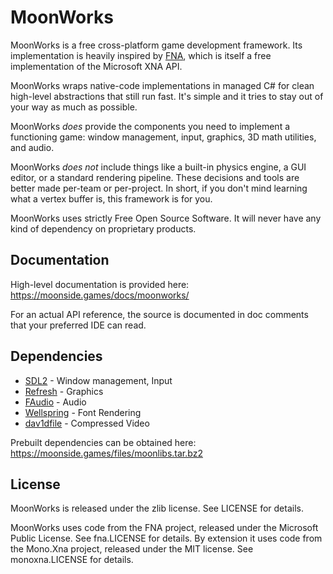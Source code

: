 # MoonWorks

MoonWorks is a free cross-platform game development framework. Its implementation is heavily inspired by [FNA](https://github.com/FNA-XNA/FNA), which is itself a free implementation of the Microsoft XNA API.

MoonWorks wraps native-code implementations in managed C# for clean high-level abstractions that still run fast. It's simple and it tries to stay out of your way as much as possible.

MoonWorks *does* provide the components you need to implement a functioning game: window management, input, graphics, 3D math utilities, and audio.

MoonWorks *does not* include things like a built-in physics engine, a GUI editor, or a standard rendering pipeline. These decisions and tools are better made per-team or per-project. In short, if you don't mind learning what a vertex buffer is, this framework is for you.

MoonWorks uses strictly Free Open Source Software. It will never have any kind of dependency on proprietary products.

## Documentation

High-level documentation is provided here: https://moonside.games/docs/moonworks/

For an actual API reference, the source is documented in doc comments that your preferred IDE can read.

## Dependencies

* [SDL2](https://github.com/flibitijibibo/SDL2-CS) - Window management, Input
* [Refresh](https://gitea.moonside.games/MoonsideGames/Refresh) - Graphics
* [FAudio](https://github.com/FNA-XNA/FAudio) - Audio
* [Wellspring](https://gitea.moonside.games/MoonsideGames/Wellspring) - Font Rendering
* [dav1dfile](https://github.com/MoonsideGames/dav1dfile) - Compressed Video

Prebuilt dependencies can be obtained here: https://moonside.games/files/moonlibs.tar.bz2

## License

MoonWorks is released under the zlib license. See LICENSE for details.

MoonWorks uses code from the FNA project, released under the Microsoft Public License. See fna.LICENSE for details. By extension it uses code from the Mono.Xna project, released under the MIT license. See monoxna.LICENSE for details.
